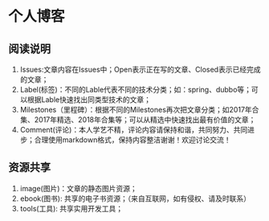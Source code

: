 # 个人博客

## 阅读说明
1. Issues:文章内容在Issues中；Open表示正在写的文章、Closed表示已经完成的文章；
2. Label(标签)：不同的Lable代表不同的技术分类；如：spring、dubbo等；可以根据Lable快速找出同类型技术的文章；
3. Milestones（里程碑）：根据不同的Milestones再次把文章分类；如2017年合集、2017年精选、2018年合集等；可以从精选中快速找出最有价值的文章；
4. Comment(评论)：本人学艺不精，评论内容请保持和谐，共同努力、共同进步；合理使用markdown格式，保持内容整洁谢谢！欢迎讨论交流！

## 资源共享
1. image(图片)：文章的静态图片资源；
2. ebook(图书): 共享的电子书资源；（来自互联网，如有侵权、请及时联系）
3. tools(工具): 共享实用开发工具；
